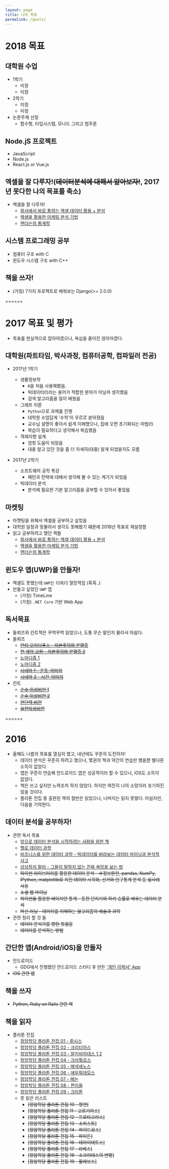 ```yaml
---
layout: page
title: 나의 목표
permalink: /goals/
---
```


# 2018 목표

## 대학원 수업
* 1학기
	* 미정
	* 미정
* 2학기
	* 미정
	* 미정
* 논문주제 선정
	* 함수형, 타입시스템, 모나드 그리고 범주론

## Node.jS 프로젝트
* JavaScript
* Node.js
* React.js or Vue.js

## 엑셀을 잘 다루자!(~~데이터분석에 대해서 알아보자!~~, 2017년 못다한 나의 목표를 축소)
* 엑셀을 잘 다루자!
	* [회사에서 바로 통하는 엑셀 데이터 활용 + 분석](http://www.aladin.co.kr/shop/wproduct.aspx?ItemId=86488204)
	* [엑셀을 활용한 마케팅 분석 기법](http://www.aladin.co.kr/shop/wproduct.aspx?ItemId=54526377)
	* [앤더슨의 통계학](http://www.aladin.co.kr/shop/wproduct.aspx?ItemId=86829983)

## 시스템 프로그래밍 공부
* 컴퓨터 구조 with C
* 윈도우 시스템 구조 with C++

## 책을 쓰자!
* (가칭) 7가지 프로젝트로 배워보는 Django(>= 2.0.0)

======

# 2017 목표 및 평가
* 목표를 현실적으로 잡아야겠으나, 욕심을 줄이진 않아야겠다.

## 대학원(파트타임, 박사과정, 컴퓨터공학, 컴파일러 전공) 
* 2017년 1학기
	* 생물정보학
		* `R`을 처음 사용해봤음.
		* 빅데이터(!)라는 용어가 적합한 분야가 아닐까 생각했음
		* 검색 알고리즘을 많이 배웠음
	* 그래프 이론
		* `Python`으로 과제를 진행
		* 대학원 수업답게 '수학'이 우르르 쏟아졌음
		* 교수님 설명이 좋아서 쉽게 이해했으나, 집에 오면 초기화되는 마법(!)
		* 복습이 필요하다고 생각해서 복습했음
	* 객체지향 설계
		* 엄청 도움이 되었음
		* 대충 알고 있던 것을 좀 더 자세히(대충) 알게 되었을지도 모름

* 2017년 2학기
	* 소프트웨어 공학 특강
		* 패턴과 전략에 대해서 생각해 볼 수 있는 계기가 되었음
	* 빅데이터 분석
		* 분석에 필요한 기본 알고리즘을 공부할 수 있어서 좋았음

## 마켓팅
* 마켓팅을 위해서 엑셀을 공부하고 싶었음
* 대학원 일정과 맞물려서 생각도 못해봤기 떄문에 2018년 목표로 재설정함
* 읽고 공부하려고 했던 책들
	* [회사에서 바로 통하는 엑셀 데이터 활용 + 분석](http://www.aladin.co.kr/shop/wproduct.aspx?ItemId=86488204)
	* [엑셀을 활용한 마케팅 분석 기법](http://www.aladin.co.kr/shop/wproduct.aspx?ItemId=54526377)
	* [앤더슨의 통계학](http://www.aladin.co.kr/shop/wproduct.aspx?ItemId=86829983)

## 윈도우 앱(UWP)을 만들자!
* 엑셀도 못했는데 `UWP`는 더욱더 절망적임 (흑흑..)
* 만들고 싶었던 `UWP` 앱
	* (가칭) TimeLine
	* (가칭) `.NET Core` 기반 Web App

## 독서목표
* 들뢰즈와 칸트책은 꾸역꾸역 읽었으나, 도통 무슨 말인지 몰라서 아쉽다.
* 들뢰즈
	* [~~안티 오이디푸스 - 자본주의와 분열증~~](http://www.aladin.co.kr/shop/wproduct.aspx?ItemId=49808189)
	* [~~천 개의 고원 - 자본주의와 분열증 2~~](http://www.aladin.co.kr/shop/wproduct.aspx?ItemId=287641)
	* [노마디즘 1](http://www.aladin.co.kr/shop/wproduct.aspx?ItemId=390112)
	* [노마디즘 2](http://www.aladin.co.kr/shop/wproduct.aspx?ItemId=390113)
	* [~~시네마 1 - 운동-이미지~~](http://www.aladin.co.kr/shop/wproduct.aspx?ItemId=365453)
	* [~~시네마 2 - 시간-이미지~~](http://www.aladin.co.kr/shop/wproduct.aspx?ItemId=567495)
* 칸트
	* [~~순수 이성비판 1~~](http://www.aladin.co.kr/shop/wproduct.aspx?ItemId=669748)
	* [~~순수 이성비판 2~~](http://www.aladin.co.kr/shop/wproduct.aspx?ItemId=669697)
	* [~~판단력 비판~~](http://www.aladin.co.kr/shop/wproduct.aspx?ItemId=3733294)
	* [~~실천이성비판~~](http://www.aladin.co.kr/shop/wproduct.aspx?ItemId=4470879)

======

# 2016
* 올해도 나름의 목표를 열심히 했고, 내년에도 꾸준히 도전하자!
	* 데이터 분석은 꾸준히 하려고 했으나, 몇권의 책과 약간의 연습만 했을뿐 별다른 소득이 없었다.
	* 앱은 꾸준히 연습해 안드로이드 앱은 성공적이라 할 수 있으나, iOS도 소득이 없었다.
	* 책은 쓰고 싶지만 노력조차 하지 않았다. 하지만 여전히 나의 소망이라 포기하진 않을 것이다.
	* 플라톤 전집 중 출판된 책의 절반은 읽었으나, 나머지는 읽지 못했다. 아쉽지만, 다음을 기약한다.

## 데이터 분석을 공부하자!
* 관련 독서 목표
	* [앞으로 데이터 분석을 시작하려는 사람을 위한 책](http://sigmadream.github.io/Book_for_people_who_want_to_start_a_data_analysis/)
	* [헬로 데이터 과학](http://sigmadream.github.io/Hello_Data_Sci/)
	* [비즈니스를 위한 데이터 과학 - 빅데이터를 바라보는 데이터 마이닝과 분석적 사고](http://sigmadream.github.io/Data_Science_For_Business/)
	* [상상하지 말라 - 그들이 말하지 않는 진짜 욕망을 보는 법](http://sigmadream.github.io/Dont_Fatnasy/)
	* ~~파이썬 라이브러리를 활용한 데이터 분석 - 수정보완판, pandas, NumPy, IPython, matplotlib로 지진 데이터 시각화, 선거와 인구통계 분석 등 실사례 사용~~
	* ~~소셜 웹 마이닝~~
	* ~~파이썬을 활용한 베이지안 통계 - 동전 던지기와 하키 승률로 배우는 데이터 분석~~
	* ~~머신 러닝 - 데이터를 이해하는 알고리즘의 예술과 과학~~
* 관련 정리 할 것 들
	* ~~데이터 분석가를 향한 첫걸음~~
	* ~~데이터를 분석하는 방법~~
	 
## 간단한 앱(Android/iOS)을 만들자
* 안드로이드
	* GDG에서 진행했던 안드로이드 스터디 후 만든 ['개인 이력서' App](https://play.google.com/store/apps/details?id=com.sangkon.resume.sigmadreamresume) 
* ~~iOS 관련 앱~~

## 책을 쓰자
* ~~Python, Ruby on Rails 관련 책~~

## 책을 읽자
* 플라톤 전집
	* [정암학당 플라톤 전집 01 - 뤼시스](http://sigmadream.github.io/Lysis/)
	* [정암학당 플라톤 전집 02 - 크리티아스](http://sigmadream.github.io/Kritias/)
	* [정암학당 플라톤 전집 03 - 알키비아데스 1,2](http://sigmadream.github.io/Alkibiades/)
	* [정암학당 플라톤 전집 04 - 크라튈로스](http://sigmadream.github.io/Kratylos/)
	* [정암학당 플라톤 전집 05 - 메넥세노스](http://sigmadream.github.io/Menexenos/)
	* [정암학당 플라톤 전집 06 - 에우튀데모스](http://sigmadream.github.io/Euthydemos/)
	* [정암학당 플라톤 전집 07 - 메논](http://sigmadream.github.io/Menon/)
	* [정암학당 플라톤 전집 08 - 편지들](http://sigmadream.github.io/EPISTOLAI/)
	* [정암학당 플라톤 전집 09 - 크리톤](http://sigmadream.github.io/KRITON/)
	* 못 읽은 리스트
		* ~~[정암학당 플라톤 전집 10 - 향연]~~
		* ~~[정암학당 플라톤 전집 11 - 고르기아스]~~
		* ~~[정암학당 플라톤 전집 12 - 프로타고라스]~~	
		* ~~[정암학당 플라톤 전집 13 - 소피스트]~~
		* ~~[정암학당 플라톤 전집 14 - 파이드로스]~~
		* ~~[정암학당 플라톤 전집 15 - 파이돈]~~
		* ~~[정암학당 플라톤 전집 16 - 테아이테토스]~~
		* ~~[정암학당 플라톤 전집 17 - 라케스]~~
		* ~~[정암학당 플라톤 전집 18 - 소크라테스의 변명]~~
		* ~~[정암학당 플라톤 전집 19 - 팔레보스]~~
	
	
	

